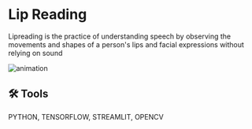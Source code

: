 
# Lip Reading

Lipreading is the practice of understanding speech by observing the movements and shapes of a person's lips and facial expressions without relying on sound



![animation](https://github.com/Guravjayesh/LIP-READING/assets/88273868/5a674b93-0069-423a-b814-752b9389b451)


## 🛠 Tools
PYTHON, TENSORFLOW, STREAMLIT, OPENCV



